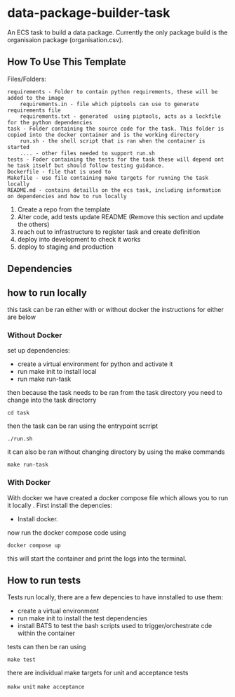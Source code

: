 # data-package-builder-task
An ECS task to build a data package. Currently the only package build is the organisaion package (organisation.csv).

## How To Use This Template

Files/Folders:

```
requirements - Folder to contain python requirements, these will be added to the image
    requirements.in - file which piptools can use to generate requirements file
    requirements.txt - generated  using piptools, acts as a lockfile for the python dependencies
task - Folder containing the source code for the task. This folder is copied into the docker container and is the working directory
    run.sh - the shell script that is ran when the container is started
    .... - other files needed to support run.sh
tests - Foder containing the tests for the task these will depend ont he task itself but should follow testing guidance.
Dockerfile - file that is used to
Makefile - use file containing make targets for running the task locally
README.md - contains detaills on the ecs task, including information on dependencies and how to run locally
```

1. Create a repo from the template
2. Alter code, add tests update README (Remove this section and update the others)
3. reach out to infrastructure to register task and create definition
4. deploy into development to check it works
5. deploy to staging and production

## Dependencies


## how to run locally

this task can be ran either with or without docker the instructions for either are below

### Without Docker

set up dependencies:

* create a virtual environment for python and activate it
* run make init to install local
* run make run-task

then because the task needs to be ran from the task directory you need to change into the task directorry

`cd task`

then the task can be ran using the entrypoint scrript

`./run.sh`

it can also be ran without changing directory by using the make commands

`make run-task`

### With Docker

With docker we have created a docker compose file which allows you to run it locally . First install the depencies:

* Install docker.

now run the docker compose code using

```
docker compose up
```

this will start the container and print the logs into the terminal.


## How to run tests

Tests run locally, there are a few depencies to have innstalled to use them:

* create a virtual environment
* run make init to install the test dependencies
* install BATS to test the bash scripts used to trigger/orchestrate cde  within the container

tests can then be ran using

`make test`

there  are individual make targets for unit  and  acceptance tests

`makw unit`
`make acceptance`
